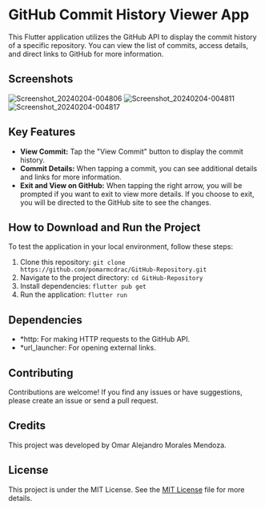 # GitHub Commit History Viewer App

This Flutter application utilizes the GitHub API to display the commit history of a specific repository. You can view the list of commits, access details, and direct links to GitHub for more information.

## Screenshots

![Screenshot_20240204-004806](https://github.com/pomarmcdrac/GitHub-Repository/assets/99893187/64abd413-335f-4203-8fc9-0c484bcc285d=33%)
![Screenshot_20240204-004811](https://github.com/pomarmcdrac/GitHub-Repository/assets/99893187/25cd5efd-5742-4ff5-8f71-af87114381b7=33%)
![Screenshot_20240204-004817](https://github.com/pomarmcdrac/GitHub-Repository/assets/99893187/9f2da6ee-cfee-4140-8d13-94410fd6c8cd=33%)

## Key Features

- **View Commit:** Tap the "View Commit" button to display the commit history.
- **Commit Details:** When tapping a commit, you can see additional details and links for more information.
- **Exit and View on GitHub:** When tapping the right arrow, you will be prompted if you want to exit to view more details. If you choose to exit, you will be directed to the GitHub site to see the changes.

## How to Download and Run the Project

To test the application in your local environment, follow these steps:

1. Clone this repository: `git clone https://github.com/pomarmcdrac/GitHub-Repository.git`
2. Navigate to the project directory: `cd GitHub-Repository`
3. Install dependencies: `flutter pub get`
4. Run the application: `flutter run`

## Dependencies

- *http: For making HTTP requests to the GitHub API.
- *url_launcher: For opening external links.

## Contributing

Contributions are welcome! If you find any issues or have suggestions, please create an issue or send a pull request.

## Credits

This project was developed by Omar Alejandro Morales Mendoza.

## License

This project is under the MIT License. See the [MIT License](LICENSE) file for more details.
